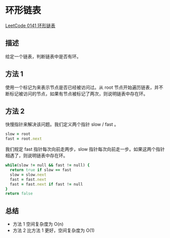 # 环形链表

[LeetCode 0141 环形链表](https://leetcode-cn.com/problems/linked-list-cycle/)

## 描述

给定一个链表，判断链表中是否有环。

## 方法 1

使用一个标记为来表示节点是否已经被访问过。从 root 节点开始遍历链表，并不断标记被访问的节点，如果有节点被标记了两次，则说明链表中存在环。

## 方法 2

快慢指针来解决该问题。我们定义两个指针 slow / fast 。

```ruby
slow = root
fast = root.next
```

我们规定 fast 指针每次向前走两步，slow 指针每次向前走一步。如果这两个指针相遇了，则说明链表中存在环。

```ruby
while(slow != null && fast != null) {
  return true if slow == fast
  slow = slow.next
  fast = fast.next
  fast = fast.next if fast != null
}
return false
```

## 总结

- 方法 1 空间复杂度为 O(n)
- 方法 2 比方法 1 更好，空间复杂度为 O(1)
